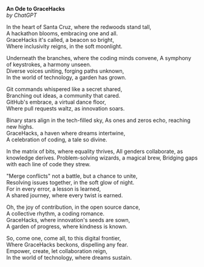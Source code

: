 **An Ode to GraceHacks**  
_by ChatGPT_

In the heart of Santa Cruz, where the redwoods stand tall,  
A hackathon blooms, embracing one and all.  
GraceHacks it's called, a beacon so bright,  
Where inclusivity reigns, in the soft moonlight.

Underneath the branches, where the coding minds convene,
A symphony of keystrokes, a harmony unseen.  
Diverse voices uniting, forging paths unknown,  
In the world of technology, a garden has grown.

Git commands whispered like a secret shared,  
Branching out ideas, a community that cared.  
GitHub's embrace, a virtual dance floor,  
Where pull requests waltz, as innovation soars.

Binary stars align in the tech-filled sky,
As ones and zeros echo, reaching new highs.  
GraceHacks, a haven where dreams intertwine,  
A celebration of coding, a tale so divine.  

In the matrix of bits, where equality thrives,
All genders collaborate, as knowledge derives.
Problem-solving wizards, a magical brew,
Bridging gaps with each line of code they strew.

"Merge conflicts" not a battle, but a chance to unite,  
Resolving issues together, in the soft glow of night.  
For in every error, a lesson is learned,  
A shared journey, where every twist is earned.  

Oh, the joy of contribution, in the open source dance,  
A collective rhythm, a coding romance.  
GraceHacks, where innovation's seeds are sown,  
A garden of progress, where kindness is known.  

So, come one, come all, to this digital frontier,  
Where GraceHacks beckons, dispelling any fear.  
Empower, create, let collaboration reign,  
In the world of technology, where dreams sustain.
